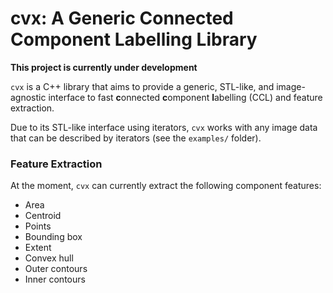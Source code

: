 cvx: A Generic Connected Component Labelling Library
====================================================

**This project is currently under development**

``cvx`` is a C++ library that aims to provide a generic, STL-like, and image-agnostic interface to fast **c**onnected **c**omponent **l**abelling (CCL) and feature extraction.

Due to its STL-like interface using iterators, ``cvx`` works with any image data that can be described by iterators (see the ``examples/`` folder).

### Feature Extraction
At the moment, ``cvx`` can currently extract the following component features:

* Area
* Centroid
* Points
* Bounding box
* Extent
* Convex hull
* Outer contours
* Inner contours
